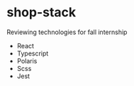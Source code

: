 # shop-stack
Reviewing technologies for fall internship

- React
- Typescript 
- Polaris 
- Scss
- Jest